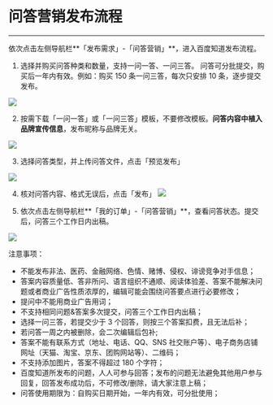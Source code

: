 # 问答营销发布流程

---
依次点击左侧导航栏**「发布需求」-「问答营销」**，进入百度知道发布流程。

1. 选择并购买问答种类和数量，支持一问一答、一问三答。
   问答可分批提交，购买后一年内有效。例如：购买 150 条一问三答，每次只安排 10 条，逐步提交发布。

![](http://tc.seoipo.com/20200810112133.png)

2. 按需下载「一问一答」或「一问三答」模板，不要修改模板。**问答内容中植入品牌宣传信息**，发布昵称与品牌无关。

![](http://tc.seoipo.com/20200117184207.png)

3. 选择问答类型，并上传问答文件，点击「预览发布」

![](http://tc.seoipo.com/20200117172939.png)

4. 核对问答内容、格式无误后，点击「发布」
![](http://tc.seoipo.com/20200117173546.png)

5. 依次点击左侧导航栏**「我的订单」-「问答营销」**，查看问答状态。提交后，问答三个工作日内出稿。

![](http://tc.seoipo.com/20200117184826.png)

注意事项：

* 不能发布非法、医药、金融网络、色情、赌博、侵权、诽谤竞争对手信息；
* 答案内容质量低、答非所问、语言组织不通顺、阅读体验差、答案不能解决问题或者商业广告性质浓厚的，编辑可能会围绕问答要点进行必要修改；
* 提问中不能用商业广告用词；
* 不支持相同问题&答案多次提交，问答三个工作日内出稿；
* 选择一问三答，若提交少于 3 个回答，则按三个答案扣费，且无法后补；
* 若问答一周之内被删除，会二次编辑后包补;
* 答案不能有联系方式（地址、电话、QQ、SNS 社交账户等）、电子商务店铺网址（天猫、淘宝、京东、团购网站等）、二维码；
* 不支持添加图片，答案不得超过 180 个字符；
* 百度知道所发布的问题，人人可参与回答；发布的问题无法避免其他用户参与回复，回答发布成功后，不可修改/删除，请大家注意上稿；
* 问答使用期限为：自购买日期开始，一年内有效，可分批使用；
